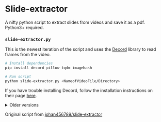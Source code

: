 # Slide-extractor

A nifty python script to extract slides from videos and save it as a pdf. Python3+ required.

### `slide-extractor.py`

This is the newest iteration of the script and uses the [Decord](https://github.com/dmlc/decord) library to read frames from the video.

```zsh
# Install dependencies
pip install decord pillow tqdm imagehash

# Run script
python slide-extractor.py <NameofVideoFile/Directory>
```

If you have trouble installing Decord, follow the installation instructions on their page [here](https://github.com/dmlc/decord#install-from-source).

<details><summary>Older versions</summary>

### `slide-extractor-opencv.py` (legacy)

This script uses opencv to read frames from the video. This is twice as slow when compared with the previous script.

```zsh
# Install dependencies
pip install opencv-contrib-python pillow imagehash

# Run script
python slide-extractor-opencv.py <NameofVideoFile/Directory>
```

### `slide-extractor-opencv-multiprocessing.py` (legacy)

This script uses opencv to read frames from the video. This is faster than the other opencv script, but a major drawback is that no progress bar or indication of processing is shown to the user.

```zsh
# Install dependencies
pip install opencv-contrib-python pillow imagehash

# Run script
python slide-extractor-opencv-multiprocessing.py <NameofVideoFile/Directory>
```

</details>

Original script from [johan456789/slide-extractor](https://github.com/johan456789/slide-extractor)
